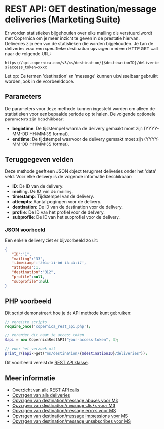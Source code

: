 # REST API: GET destination/message deliveries (Marketing Suite)

Er worden statistieken bijgehouden over elke mailing die verstuurd wordt met 
Copernica om je meer inzicht te geven in de prestatie hiervan. Deliveries zijn 
een van de statistieken die worden bijgehouden. 
Je kan de deliveries voor een specifieke destination opvragen met een HTTP GET call naar de volgende URL:

`https://api.copernica.com/v3/ms/destination/{$destinationID}/deliveries?access_token=xxxx`

Let op: De termen 'destination' en 'message' kunnen uitwisselbaar gebruikt worden, 
ook in de voorbeeldcode.

## Parameters

De parameters voor deze methode kunnen ingesteld worden om alleen de 
statistieken voor een bepaalde periode op te halen. De volgende optionele 
parameters zijn beschikbaar:

* **begintime**: De tijdstempel waarna de delivery gemaakt moet zijn (YYYY-MM-DD HH:MM:SS format).
* **endtime**: De tijdstempel waarvoor de delivery gemaakt moet zijn (YYYY-MM-DD HH:MM:SS format).

## Teruggegeven velden

Deze methode geeft een JSON object terug met deliveries onder het 'data' 
veld. Voor elke delivery is de volgende informatie beschikbaar:

* **ID**: De ID van de delivery.         
* **mailing**: De ID van de mailing.
* **timestamp**: Tijdstempel van de delivery.
* **attempts**: Aantal pogingen voor de delivery.
* **destination**: De ID van de destination voor de delivery.
* **profile**: De ID van het profiel voor de delivery.
* **subprofile**: De ID van het subprofiel voor de delivery.

### JSON voorbeeld

Een enkele delivery ziet er bijvoorbeeld zo uit:

```json
{  
   "ID":"1",
   "mailing":"33",
   "timestamp":"2014-11-06 13:43:17",
   "attempts":1,
   "destination":"312",
   "profile":null,
   "subprofile":null
}
```

## PHP voorbeeld

Dit script demonstreert hoe je de API methode kunt gebruiken:

```php
// vereiste scripts
require_once('copernica_rest_api.php');

// verander dit naar je access token 
$api = new CopernicaRestAPI("your-access-token", 3);

// voer het verzoek uit
print_r($api->get("ms/destination/{$destinationID}/deliveries"));
```

Dit voorbeeld vereist de [REST API klasse](./rest-php).

## Meer informatie

* [Overzicht van alle REST API calls](./rest-api)
* [Opvragen van alle deliveries](./rest-get-ms-deliveries)
* [Opvragen van destination/message abuses voor MS](./rest-get-ms-destination-abuses)
* [Opvragen van destination/message clicks voor MS](./rest-get-ms-destination-clicks)
* [Opvragen van destination/message errors voor MS](./rest-get-ms-destination-errors)
* [Opvragen van destination/message impressions voor MS](./rest-get-ms-destination-impressions)
* [Opvragen van destination/message unsubscribes voor MS](./rest-get-ms-destination-unsubscribes)
